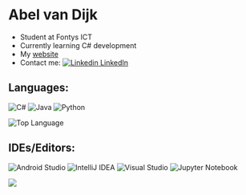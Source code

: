 # Abel van Dijk
- Student at Fontys ICT
- Currently learning C# development
- My [website](https://liftpiloot.github.io/)
- Contact me: 
[![Linkedin](https://i.stack.imgur.com/gVE0j.png) LinkedIn](https://www.linkedin.com/in/abel-van-dijk/)
&nbsp;

## Languages:

  ![C#](https://img.shields.io/badge/c%23-%23239120.svg?style=for-the-badge&logo=c-sharp&logoColor=white)
  ![Java](https://img.shields.io/badge/java-%23ED8B00.svg?style=for-the-badge&logo=openjdk&logoColor=white)
  ![Python](https://img.shields.io/badge/python-3670A0?style=for-the-badge&logo=python&logoColor=ffdd54)
  <p align="left">
    <img alt = "Top Language" src="https://github-readme-stats.vercel.app/api/top-langs/?username=Liftpiloot&langs_count=8"
</p>

## IDEs/Editors:

  ![Android Studio](https://img.shields.io/badge/Android%20Studio-3DDC84.svg?style=for-the-badge&logo=android-studio&logoColor=white)
  ![IntelliJ IDEA](https://img.shields.io/badge/IntelliJIDEA-000000.svg?style=for-the-badge&logo=intellij-idea&logoColor=white)
  ![Visual Studio](https://img.shields.io/badge/Visual%20Studio-5C2D91.svg?style=for-the-badge&logo=visual-studio&logoColor=white)
  ![Jupyter Notebook](https://img.shields.io/badge/jupyter-%23FA0F00.svg?style=for-the-badge&logo=jupyter&logoColor=white)


<img src="https://github.com/disAbel-d/disAbel-d/blob/main/noidea.gif">
